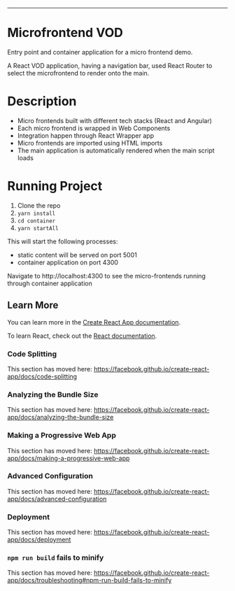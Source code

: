----------------------------------------------------------------------------------------------------
# Microfrontend VOD 

Entry point and container application for a micro frontend demo.

A React VOD application, having a navigation bar, used React Router to select the microfrontend to render onto the main.

# Description
* Micro frontends built with different tech stacks (React and Angular)
* Each micro frontend is wrapped in Web Components
* Integration happen through React Wrapper app
* Micro frontends are imported using HTML imports
* The main application is automatically rendered when the main script loads

# Running Project

1. Clone the repo
2. `yarn install`
3. `cd container`
4. `yarn startAll`

This will start the following processes:
- static content will be served on port 5001
- container application on port 4300

Navigate to http://localhost:4300 to see the micro-frontends running through container application


## Learn More

You can learn more in the [Create React App documentation](https://facebook.github.io/create-react-app/docs/getting-started).

To learn React, check out the [React documentation](https://reactjs.org/).

### Code Splitting

This section has moved here: https://facebook.github.io/create-react-app/docs/code-splitting

### Analyzing the Bundle Size

This section has moved here: https://facebook.github.io/create-react-app/docs/analyzing-the-bundle-size

### Making a Progressive Web App

This section has moved here: https://facebook.github.io/create-react-app/docs/making-a-progressive-web-app

### Advanced Configuration

This section has moved here: https://facebook.github.io/create-react-app/docs/advanced-configuration

### Deployment

This section has moved here: https://facebook.github.io/create-react-app/docs/deployment

### `npm run build` fails to minify

This section has moved here: https://facebook.github.io/create-react-app/docs/troubleshooting#npm-run-build-fails-to-minify
